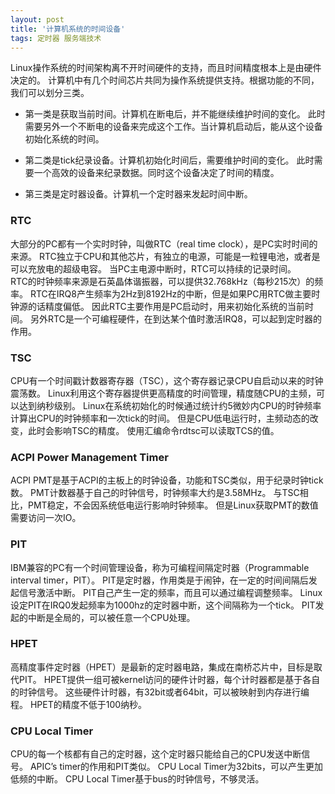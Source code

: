 ```yaml
---
layout: post
title: '计算机系统的时间设备'
tags: 定时器 服务端技术
---
```



Linux操作系统的时间架构离不开时间硬件的支持，而且时间精度根本上是由硬件决定的。
计算机中有几个时间芯片共同为操作系统提供支持。根据功能的不同，我们可以划分三类。

*   第一类是获取当前时间。计算机在断电后，并不能继续维护时间的变化。
此时需要另外一个不断电的设备来完成这个工作。当计算机启动后，能从这个设备初始化系统的时间。

*   第二类是tick纪录设备。计算机初始化时间后，需要维护时间的变化。
此时需要一个高效的设备来纪录数据。同时这个设备决定了时间的精度。

*   第三类是定时器设备。计算机一个定时器来发起时间中断。

###   RTC

大部分的PC都有一个实时时钟，叫做RTC（real time clock），是PC实时时间的来源。
RTC独立于CPU和其他芯片，有独立的电源，可能是一粒锂电池，或者是可以充放电的超级电容。
当PC主电源中断时，RTC可以持续的记录时间。   
RTC的时钟频率来源是石英晶体谐振器，可以提供32.768kHz（每秒215次）的频率。
RTC在IRQ8产生频率为2Hz到8192Hz的中断，但是如果PC用RTC做主要时钟源的话精度偏低。
因此RTC主要作用是PC启动时，用来初始化系统的当前时间。
另外RTC是一个可编程硬件，在到达某个值时激活IRQ8，可以起到定时器的作用。

###   TSC

CPU有一个时间戳计数器寄存器（TSC），这个寄存器记录CPU自启动以来的时钟震荡数。
Linux利用这个寄存器提供更高精度的时间管理，精度随CPU的主频，可以达到纳秒级别。
Linux在系统初始化的时候通过统计约5微妙内CPU的时钟频率计算出CPU的时钟频率和一次tick的时间。
但是CPU低电运行时，主频动态的改变，此时会影响TSC的精度。
使用汇编命令rdtsc可以读取TCS的值。

###   ACPI Power Management Timer

ACPI PMT是基于ACPI的主板上的时钟设备，功能和TSC类似，用于纪录时钟tick数。
PMT计数器基于自己的时钟信号，时钟频率大约是3.58MHz。
与TSC相比，PMT稳定，不会因系统低电运行影响时钟频率。
但是Linux获取PMT的数值需要访问一次IO。

###   PIT

IBM兼容的PC有一个时间管理设备，称为可编程间隔定时器（Programmable interval timer，PIT）。
PIT是定时器，作用类是于闹钟，在一定的时间间隔后发起信号激活中断。
PIT自己产生一定的频率，而且可以通过编程调整频率。
Linux设定PIT在IRQ0发起频率为1000hz的定时器中断，这个间隔称为一个tick。
PIT发起的中断是全局的，可以被任意一个CPU处理。
    
###   HPET

高精度事件定时器（HPET）是最新的定时器电路，集成在南桥芯片中，目标是取代PIT。
HPET提供一组可被kernel访问的硬件计时器，每个计时器都是基于各自的时钟信号。
这些硬件计时器，有32bit或者64bit，可以被映射到内存进行编程。
HPET的精度不低于100纳秒。

###   CPU Local Timer

CPU的每一个核都有自己的定时器，这个定时器只能给自己的CPU发送中断信号。
APIC’s timer的作用和PIT类似。
CPU Local Timer为32bits，可以产生更加低频的中断。
CPU Local Timer基于bus的时钟信号，不够灵活。
